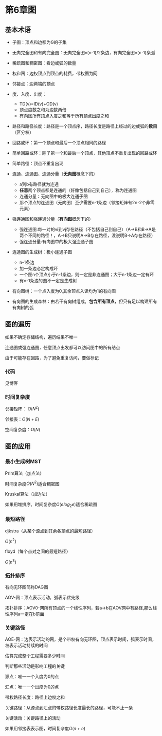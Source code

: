 # 第6章图

## 基本术语

* 子图：顶点和边都为G的子集
* 无向完全图和有向完全图：无向完全图n(n-1)/2条边，有向完全图n(n-1)条弧
* 稀疏图和稠密图：看边或弧的数量
* 权和网：边权顶点到顶点的耗费，带权图为网
* 邻接点：边两端的顶点
* 度、入度、出度：
    * TD(v)=ID(v)+OD(v)
    * 顶点度数之和为边数两倍
    * 有向图所有顶点入度之和等于所有顶点出度之和

* 路径和路径长度：路径是一个顶点序，路径长度是路径上经过的边或弧的**数目**（区分权）
* 回路或环：第一个顶点和最后一个顶点相同的路径
* 简单回路或环：除了第一个和最后一个顶点，其他顶点不重复出现的回路或环
* 简单路径：顶点不重复出现
* 连通、连通图、连通分量（**无向图**概念下的）
    * a到b有路径就为连通
    * **任意**两个顶点都是连通的（好像包括自己到自己），称为连通图
    * 连通分量：无向图中的极大连通子图
    * 那个顶点的连通图（无向图）至少需要n-1条边（邻接矩阵有2n-2个非零元素）
* 强连通图和强连通分量（**有向图**概念下的）
    * 强连通图:每一对的vi到vj存在路径（不包括自己到自己）（A->B和B->A是两个不同的路径！，A->B只说明A->B存在路径，没说明B->A存在路径）
    * 强连通分量:有向图中的极大强连通子图
* 连通图的生成树：极小连通子图
    * n-1条边
    * 加一条边必定构成环
    * 一个图n个顶点小于n-1条边，则一定是非连通图；大于n-1条边一定有环
    * 有n-1条边的图不一定是生成树
* 有向图树：一个点入度为0,其余顶点入读均为1的有向图
* 有向图的生成森林：由若干有向树组成，**包含所有顶点**，但只有足以构建所有有向树的弧



## 图的遍历

如果不确定存储结构，遍历结果不唯一

连通图或强连通图，任意顶点出发都可以访问图中的所有结点

由于可能存在回路，为了避免重复访问，要做标记

### 代码

见博客

### 时间复杂度

邻接矩阵： $O(N^2)$


邻接表：$O(N+E)$

空间复杂度：$O(N)$

## 图的应用

### 最小生成树MST

Prim算法（加点法）

时间复杂度$O(N^2)$适合稠密图

Kruskal算法（加边法）

如果用堆排序，时间复杂度$O(elog_2e)$适合稀疏图

### 最短路径

djkstra（从某个源点到其余各顶点的最短路径）

$O(n^2)$

floyd（每个点对之间的最短路径）

$O(n^3)$

### 拓扑排序

有向无环图简称DAG图

AOV-网：顶点表示活动，弧表示优先级

拓扑排序：AOV0-网所有顶点的一个线性序列，若a->b在AOV网中有路径,那么线性序列a一定在b前面

### 关键路径

AOE-网：边表示活动的网，是个带权有向无环图，顶点表示时间，弧表示时间，权表示活动持续的时间

估算完成整个工程需要多少时间

判断那些活动是影响工程的关键

源点：唯一一个入度为0的点

汇点：唯一一个出度为0的点

带权路径长度：路径上边权之和

关键路径：从源点到汇点的带权路径长度最长的路径，可能不止一条

关键活动：关键路径上的活动

如果用邻接表表示图，时间复杂度$O(n+e)$

